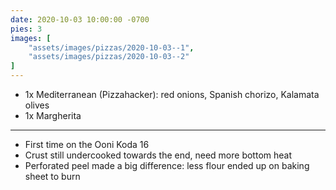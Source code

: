 ```yaml
---
date: 2020-10-03 10:00:00 -0700
pies: 3
images: [
    "assets/images/pizzas/2020-10-03--1",
    "assets/images/pizzas/2020-10-03--2"
]
---
```

- 1x Mediterranean (Pizzahacker): red onions, Spanish chorizo, Kalamata olives
- 1x Margherita

---

- First time on the Ooni Koda 16
- Crust still undercooked towards the end, need more bottom heat
- Perforated peel made a big difference: less flour ended up on baking sheet to burn